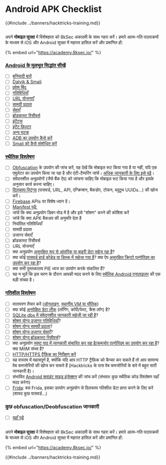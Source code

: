 # Android APK Checklist

{{#include ../banners/hacktricks-training.md}}

<figure><img src="/images/image (2).png" alt=""><figcaption></figcaption></figure>

अपने **मोबाइल सुरक्षा** में विशेषज्ञता को 8kSec अकादमी के साथ गहरा करें। हमारे आत्म-गति पाठ्यक्रमों के माध्यम से iOS और Android सुरक्षा में महारत हासिल करें और प्रमाणित हों:

{% embed url="https://academy.8ksec.io/" %}

### [Android के मूलभूत सिद्धांत सीखें](android-app-pentesting/#2-android-application-fundamentals)

- [ ] [बुनियादी बातें](android-app-pentesting/#fundamentals-review)
- [ ] [Dalvik & Smali](android-app-pentesting/#dalvik--smali)
- [ ] [प्रवेश बिंदु](android-app-pentesting/#application-entry-points)
- [ ] [गतिविधियाँ](android-app-pentesting/#launcher-activity)
- [ ] [URL योजनाएँ](android-app-pentesting/#url-schemes)
- [ ] [सामग्री प्रदाता](android-app-pentesting/#services)
- [ ] [सेवाएँ](android-app-pentesting/#services-1)
- [ ] [ब्रॉडकास्ट रिसीवर्स](android-app-pentesting/#broadcast-receivers)
- [ ] [इंटेंट्स](android-app-pentesting/#intents)
- [ ] [इंटेंट फ़िल्टर](android-app-pentesting/#intent-filter)
- [ ] [अन्य घटक](android-app-pentesting/#other-app-components)
- [ ] [ADB का उपयोग कैसे करें](android-app-pentesting/#adb-android-debug-bridge)
- [ ] [Smali को कैसे संशोधित करें](android-app-pentesting/#smali)

### [स्थैतिक विश्लेषण](android-app-pentesting/#static-analysis)

- [ ] [Obfuscation](android-checklist.md#some-obfuscation-deobfuscation-information) के उपयोग की जांच करें, यह देखें कि मोबाइल रूट किया गया है या नहीं, यदि एक एमुलेटर का उपयोग किया जा रहा है और एंटी-टैम्परिंग जांचें। [अधिक जानकारी के लिए इसे पढ़ें](android-app-pentesting/#other-checks)।
- [ ] संवेदनशील अनुप्रयोगों (जैसे बैंक ऐप) को जांचना चाहिए कि मोबाइल रूट किया गया है और इसके अनुसार कार्य करना चाहिए।
- [ ] [दिलचस्प स्ट्रिंग्स](android-app-pentesting/#looking-for-interesting-info) (पासवर्ड, URL, API, एन्क्रिप्शन, बैकडोर, टोकन, ब्लूटूथ UUIDs...) की खोज करें।
- [ ] [Firebase](android-app-pentesting/#firebase) APIs पर विशेष ध्यान दें।
- [ ] [Manifest पढ़ें:](android-app-pentesting/#basic-understanding-of-the-application-manifest-xml)
- [ ] जांचें कि क्या अनुप्रयोग डिबग मोड में है और इसे "शोषण" करने की कोशिश करें
- [ ] जांचें कि क्या APK बैकअप की अनुमति देता है
- [ ] निर्यातित गतिविधियाँ
- [ ] सामग्री प्रदाता
- [ ] उजागर सेवाएँ
- [ ] ब्रॉडकास्ट रिसीवर्स
- [ ] URL योजनाएँ
- [ ] क्या अनुप्रयोग [असुरक्षित रूप से आंतरिक या बाहरी डेटा सहेज रहा है](android-app-pentesting/#insecure-data-storage)?
- [ ] क्या कोई [पासवर्ड हार्ड कोडेड या डिस्क में सहेजा गया है](android-app-pentesting/#poorkeymanagementprocesses)? क्या ऐप [असुरक्षित क्रिप्टो एल्गोरिदम का उपयोग कर रहा है](android-app-pentesting/#useofinsecureandordeprecatedalgorithms)?
- [ ] क्या सभी पुस्तकालय PIE ध्वज का उपयोग करके संकलित हैं?
- [ ] यह न भूलें कि इस चरण के दौरान आपकी मदद करने के लिए [स्थैतिक Android एनालाइज़र](android-app-pentesting/#automatic-analysis) की एक बड़ी संख्या है।

### [गतिशील विश्लेषण](android-app-pentesting/#dynamic-analysis)

- [ ] वातावरण तैयार करें ([ऑनलाइन](android-app-pentesting/#online-dynamic-analysis), [स्थानीय VM या भौतिक](android-app-pentesting/#local-dynamic-analysis))
- [ ] क्या कोई [अनपेक्षित डेटा लीक](android-app-pentesting/#unintended-data-leakage) (लॉगिंग, कॉपी/पेस्ट, क्रैश लॉग) है?
- [ ] [SQLite dbs में संवेदनशील जानकारी सहेजी जा रही है](android-app-pentesting/#sqlite-dbs)?
- [ ] [शोषण योग्य उजागर गतिविधियाँ](android-app-pentesting/#exploiting-exported-activities-authorisation-bypass)?
- [ ] [शोषण योग्य सामग्री प्रदाता](android-app-pentesting/#exploiting-content-providers-accessing-and-manipulating-sensitive-information)?
- [ ] [शोषण योग्य उजागर सेवाएँ](android-app-pentesting/#exploiting-services)?
- [ ] [शोषण योग्य ब्रॉडकास्ट रिसीवर्स](android-app-pentesting/#exploiting-broadcast-receivers)?
- [ ] क्या अनुप्रयोग [स्पष्ट पाठ में जानकारी संचारित कर रहा है/कमजोर एल्गोरिदम का उपयोग कर रहा है](android-app-pentesting/#insufficient-transport-layer-protection)? क्या MitM संभव है?
- [ ] [HTTP/HTTPS ट्रैफ़िक का निरीक्षण करें](android-app-pentesting/#inspecting-http-traffic)
- [ ] यह वास्तव में महत्वपूर्ण है, क्योंकि यदि आप HTTP ट्रैफ़िक को कैप्चर कर सकते हैं तो आप सामान्य वेब कमजोरियों की खोज कर सकते हैं (Hacktricks के पास वेब कमजोरियों के बारे में बहुत सारी जानकारी है)।
- [ ] संभावित [Android क्लाइंट साइड इंजेक्शन](android-app-pentesting/#android-client-side-injections-and-others) की जांच करें (संभवतः कुछ स्थैतिक कोड विश्लेषण यहाँ मदद करेगा)
- [ ] [Frida](android-app-pentesting/#frida): बस Frida, इसका उपयोग अनुप्रयोग से दिलचस्प गतिशील डेटा प्राप्त करने के लिए करें (शायद कुछ पासवर्ड...)

### कुछ obfuscation/Deobfuscation जानकारी

- [ ] [यहाँ पढ़ें](android-app-pentesting/#obfuscating-deobfuscating-code)

<figure><img src="/images/image (2).png" alt=""><figcaption></figcaption></figure>

अपने **मोबाइल सुरक्षा** में विशेषज्ञता को 8kSec अकादमी के साथ गहरा करें। हमारे आत्म-गति पाठ्यक्रमों के माध्यम से iOS और Android सुरक्षा में महारत हासिल करें और प्रमाणित हों:

{% embed url="https://academy.8ksec.io/" %}

{{#include ../banners/hacktricks-training.md}}
